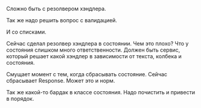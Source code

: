 Сложно быть с резолвером хэндлера.

Так же надо решить вопрос с валидацией.

И со списками.


Сейчас сделал резолвер хэндлера в состоянии.
Чем это плохо? Что у состояния слишком много ответственности.
Должен быть сервис, который решает какой хэндлер в зависимости от текста, колбека и состояния.


Смущает момент с тем, когда сбрасывать состояние.
Сейчас сбрасывает Response. Может это и норм.


Так же какой-то бардак в классе состояния.
Надо почистить и привести в порядок.